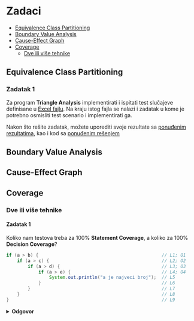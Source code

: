 # Zadaci

- [Equivalence Class Partitioning](#equivalence-class-partitioning)
- [Boundary Value Analysis](#boundary-value-analysis)
- [Cause-Effect Graph](#cause-effect-graph)
- [Coverage](#coverage)
  - [Dve ili više tehnike](#dve-ili-više-tehnike)

## Equivalence Class Partitioning

### Zadatak 1

Za program **Triangle Analysis** implementirati i ispitati test slučajeve definisane u [Excel fajlu][ecp - z1 - input].
Na kraju istog fajla se nalazi i zadatak u kome je potrebno osmisliti test scenario i implementirati ga.

Nakon što rešite zadatak, možete uporediti svoje rezultate sa [ponuđenim rezultatima][ecp - z1 - resenje], kao i kod
sa [ponuđenim rešenjem][ecp - z1 - resenje kod]


## Boundary Value Analysis


## Cause-Effect Graph

## Coverage

### Dve ili više tehnike
#### Zadatak 1

Koliko nam testova treba za 100% **Statement Coverage**, a koliko za 100% **Decision Coverage**?

```Java
if (a > b) {                                              // L1; O1
    if (a > c) {                                          // L2; O2
        if (a > d) {                                      // L3; O3
            if (a > e) {                                  // L4; O4
                System.out.println("a je najveci broj");  // L5
            }                                             // L6
        }                                                 // L7
    }                                                     // L8
}                                                         // L9
```

<details>
  <summary>
  <b>
    Odgovor
  </b>
  </summary>
  <u>Za Statement Coverage</u>: 1 test (TP1) <br>

  &nbsp; TP1: (a, b, c, d, e) = (15, 14, 13, 12, 11) <br>
  &nbsp; &nbsp; &nbsp; Obuhvate sve linije 
  {<b>L1</b>, <b>L2</b>, <b>L3</b>, <b>L4</b>, <b>L5</b>, <b>L6</b>, <b>L7</b>, <b>L8</b>, <b>L9</b>} 
  i grane {<b>O1-true</b>, <b>O2-true</b>, <b>O3-true</b>, <b>O4-true</b>} <br>
  <br>
  <u>Za Decision Coverage</u>: 5 testova (TP1, TP2, TP3, TP4, TP5)  <br>

  &nbsp; TP2: (a, b, c, d, e) = (1, 4, 3, 2, 1) <br>
  &nbsp; &nbsp; &nbsp; Obuhvata linije {L1, L9} i grane {<b>O1-false</b>} <br>

  &nbsp; TP3: (a, b, c, d, e) = (5, 4, 7, 7, 7) <br>
  &nbsp; &nbsp; &nbsp; Obuhvata linije {L1, L2, L8, L9} i grane {O1-true, <b>O2-false</b>} <br>

  &nbsp; TP4: (a, b, c, d, e) = (6, 3, 4, 10, 9) <br>
  &nbsp; &nbsp; &nbsp; Obuhvata linije {L1, L2, L3, L7, L8, L9} i grane {O1-true, O2-true, <b>O3-false</b>} <br>

  &nbsp; TP5: (a, b, c, d, e) = (5, 4, 3, 2, 1) <br>
  &nbsp; &nbsp; &nbsp; Obuhvata linije {L1, L2, L3, L4, L6, L7, L8, L9} i grane {O1-true, O2-true, O3-true, <b>O4-false</b>} <br>

  TP1 test je iskorišćen u obe tehnike. Kod prve pokriva sve statement-e, a kod druge sve true grane. 
  <b>TP2-TP5 pokrivaju else grane iako ne postoje</b> jer Decision Coverage-a zahteva njihovo pokrivanje.

</details> 


[#]: / (---------------------------------------------------------)

[ecp - z1 - input]: ./z1/klase_ekvivalencije.xlsx
[ecp - z1 - resenje]: ./z1/klase_ekvivalencije_resenje.xlsx
[ecp - z1 - resenje kod]: ./z1/kod